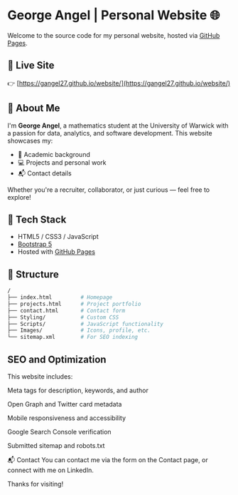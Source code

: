 # George Angel | Personal Website 🌐

Welcome to the source code for my personal website, hosted via [GitHub Pages](https://gangel27.github.io/website/).

## 🔗 Live Site
👉 [https://gangel27.github.io/website/](https://gangel27.github.io/website/)

## 👋 About Me
I'm **George Angel**, a mathematics student at the University of Warwick with a passion for data, analytics, and software development. This website showcases my:

- 🧠 Academic background  
- 💻 Projects and personal work  
- 📬 Contact details  

Whether you're a recruiter, collaborator, or just curious — feel free to explore!

## 🚀 Tech Stack

- HTML5 / CSS3 / JavaScript
- [Bootstrap 5](https://getbootstrap.com/)
- Hosted with [GitHub Pages](https://pages.github.com/)

## 📁 Structure

```bash
/
├── index.html         # Homepage
├── projects.html      # Project portfolio
├── contact.html       # Contact form
├── Styling/           # Custom CSS
├── Scripts/           # JavaScript functionality
├── Images/            # Icons, profile, etc.
└── sitemap.xml        # For SEO indexing
```

## SEO and Optimization
This website includes:

Meta tags for description, keywords, and author

Open Graph and Twitter card metadata

Mobile responsiveness and accessibility

Google Search Console verification

Submitted sitemap and robots.txt

📬 Contact
You can contact me via the form on the Contact page, or connect with me on LinkedIn.


Thanks for visiting!
